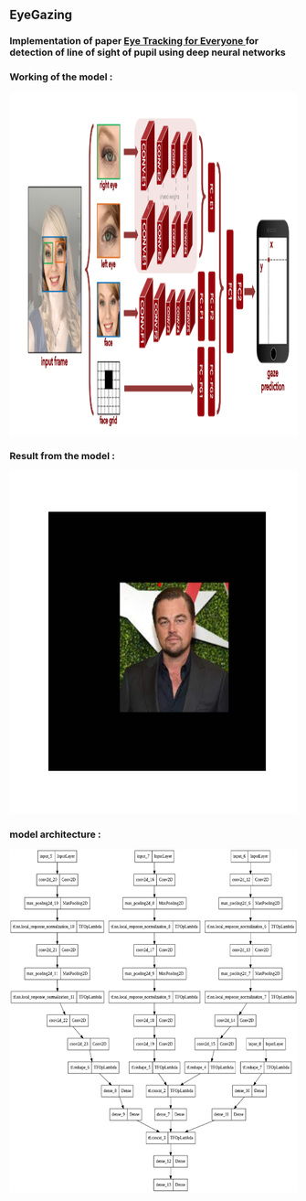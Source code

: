 ## EyeGazing
### Implementation of paper <a href="https://gazecapture.csail.mit.edu/cvpr2016_gazecapture.pdf">Eye Tracking for Everyone </a> for detection of line of sight of pupil using deep neural networks
### Working of the model :
<img height="600em" width="800" src="assets/gaze.png"/>

### Result from the model :
<img height="600em" width="600" src="assets/predict.png"/>

### model architecture : 
<img height="600em" width="800" src="assets/model (1).png"/>
